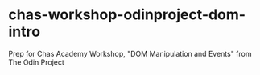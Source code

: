 # chas-workshop-odinproject-dom-intro
Prep for Chas Academy Workshop, "DOM Manipulation and Events" from The Odin Project
